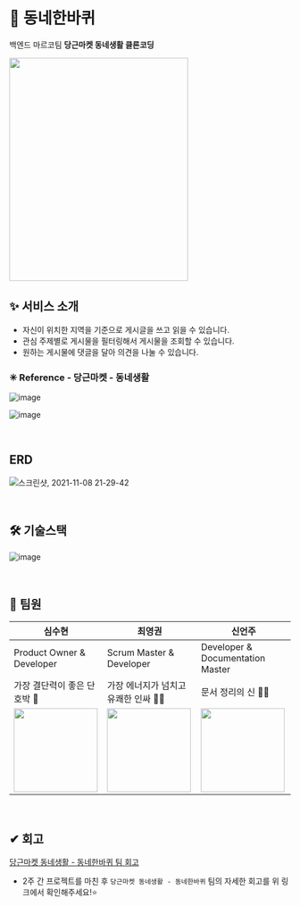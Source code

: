 # 🏡 동네한바퀴
백엔드 마르코팀 **당근마켓 동네생활 클론코딩**

<img src="https://user-images.githubusercontent.com/73349375/138661314-85e2d89d-f22c-4b9d-b408-839f63e9e8c5.png" width="320" height="400"/>


## ✨ 서비스 소개
- 자신이 위치한 지역을 기준으로 게시글을 쓰고 읽을 수 있습니다.
- 관심 주제별로 게시물을 필터링해서 게시물을 조회할 수 있습니다.
- 원하는 게시물에 댓글을 달아 의견을 나눌 수 있습니다.

### ✳ Reference - 당근마켓 - 동네생활

![image](https://user-images.githubusercontent.com/58318786/140740362-6aec1806-28cf-4c24-9285-584705efad76.png)

![image](https://user-images.githubusercontent.com/58318786/140740337-88318f13-0fef-49e5-b70d-3b6b88ac69be.png)


<br>

## ERD

![스크린샷, 2021-11-08 21-29-42](https://user-images.githubusercontent.com/58318786/140742444-400a35f6-17d6-45e5-896d-8b5d30408513.png)

<br>

## 🛠 기술스택
![image](https://user-images.githubusercontent.com/58318786/140695790-57a23ecc-5942-4ef7-bbc5-4c9d312a6633.png)

<br>

## 👋 팀원
  |심수현|최영권|신언주|
|------|---|---|
|Product Owner & Developer|Scrum Master & Developer|Developer & Documentation Master|
|가장 결단력이 좋은 단호박 🎃|가장 에너지가 넘치고 유쾌한 인싸 🧑‍🎤|문서 정리의 신 🧑‍💻|
|<img src="https://user-images.githubusercontent.com/73349375/138709969-4395102b-a114-4377-8276-deb2990891aa.png" width="150" height="150"/>|<img src="https://user-images.githubusercontent.com/73349375/138709905-40b109ee-9072-4853-b15b-23ffbf77ff49.png" width="150" height="150"/>|<img src="https://user-images.githubusercontent.com/73349375/138710020-01891f21-283f-4145-9507-3815a0abb745.png" width="150" height="150"/>|

<br>

## ✔ 회고

[당근마켓 동네생활 - 동네한바퀴 팀 회고](https://mangrove-bicycle-9cf.notion.site/e6dcd12b464c4468b7631ece86411d45)

* 2주 간 프로젝트를 마친 후 `당근마켓 동네생활 - 동네한바퀴` 팀의 자세한 회고를 위 링크에서 확인해주세요!⭐
